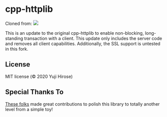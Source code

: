 cpp-httplib
===========

Cloned from: [![](https://github.com/yhirose/cpp-httplib/workflows/test/badge.svg)](https://github.com/yhirose/cpp-httplib/actions)

This is an update to the original cpp-httplib to enable non-blocking, long-standing transaction with a client. This update only includes the server code and removes all client capabilities. Additionally, the SSL support is untested in this fork.



License
-------

MIT license (© 2020 Yuji Hirose)

Special Thanks To
-----------------

[These folks](https://github.com/yhirose/cpp-httplib/graphs/contributors) made great contributions to polish this library to totally another level from a simple toy!
